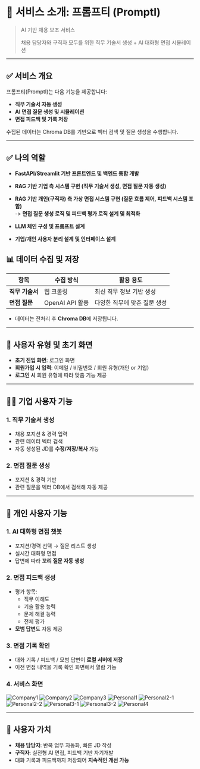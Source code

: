 # 🧠 서비스 소개: **프롬프티 (PromptI)**

> AI 기반 채용 보조 서비스
> 
> 
> 채용 담당자와 구직자 모두를 위한 직무 기술서 생성 + AI 대화형 면접 시뮬레이션
> 

---

## ✅ 서비스 개요

프롬프티(PromptI)는 다음 기능을 제공합니다:

- **직무 기술서 자동 생성**
- **AI 면접 질문 생성 및 시뮬레이션**
- **면접 피드백 및 기록 저장**

수집된 데이터는 Chroma DB를 기반으로 벡터 검색 및 질문 생성을 수행합니다.

---
## ✅ 나의 역할

- **FastAPI/Streamlit 기반 프론트엔드 및 백엔드 통합 개발**

- **RAG 기반 기업 측 시스템 구현 (직무 기술서 생성, 면접 질문 자동 생성)**

- **RAG 기반 개인(구직자) 측 가상 면접 시스템 구현 (질문 흐름 제어, 피드백 시스템 포함)**  
  -> **면접 질문 생성 로직 및 피드백 평가 로직 설계 및 최적화**

- **LLM 체인 구성 및 프롬프트 설계**

- **기업/개인 사용자 분리 설계 및 인터페이스 설계**


## 📊 데이터 수집 및 저장

| 항목 | 수집 방식 | 활용 용도 |
| --- | --- | --- |
| **직무 기술서** | 웹 크롤링 | 최신 직무 정보 기반 생성 |
| **면접 질문** | OpenAI API 활용 | 다양한 직무에 맞춘 질문 생성 |
- 데이터는 전처리 후 **Chroma DB**에 저장됩니다.

---

## 👤 사용자 유형 및 초기 화면

- **초기 진입 화면**: 로그인 화면
- **회원가입 시 입력**: 이메일 / 비밀번호 / 회원 유형(개인 or 기업)
- **로그인 시** 회원 유형에 따라 맞춤 기능 제공

---

## 🧑‍💼 기업 사용자 기능

### 1. 직무 기술서 생성

- 채용 포지션 & 경력 입력
- 관련 데이터 벡터 검색
- 자동 생성된 JD를 **수정/저장/복사** 가능

### 2. 면접 질문 생성

- 포지션 & 경력 기반
- 관련 질문을 벡터 DB에서 검색해 자동 제공

---

## 🙋 개인 사용자 기능

### 1. AI 대화형 면접 챗봇

- 포지션/경력 선택 → 질문 리스트 생성
- 실시간 대화형 면접
- 답변에 따라 **꼬리 질문 자동 생성**

### 2. 면접 피드백 생성

- 평가 항목:
    - 직무 이해도
    - 기술 활용 능력
    - 문제 해결 능력
    - 전체 평가
- **모범 답변**도 자동 제공

### 3. 면접 기록 확인

- 대화 기록 / 피드백 / 모범 답변이 **로컬 서버에 저장**
- 이전 면접 내역을 기록 확인 화면에서 열람 가능

### 4. 서비스 화면
![Company1](https://github.com/user-attachments/assets/4a024206-f23e-4ee8-8c7b-b7334f9bbb1b)
![Company2](https://github.com/user-attachments/assets/19495373-dd01-4c26-87f3-14777095d7c3)
![Company3](https://github.com/user-attachments/assets/b963142f-3a15-4b17-9982-a0cca94baf59)
![Personal1](https://github.com/user-attachments/assets/dbdf34e9-a401-4da8-99bc-f66e856775c1)
![Personal2-1](https://github.com/user-attachments/assets/2c49e523-dc5d-45c6-881a-22799be5440d)
![Personal2-2](https://github.com/user-attachments/assets/27bb801a-b163-48c0-b39d-b2cf3dd6fcb0)
![Personal3-1](https://github.com/user-attachments/assets/a10ab54c-1253-4c96-b668-2d6c4f9655ab)
![Personal3-2](https://github.com/user-attachments/assets/2f22776d-1a69-49c9-8ba3-103bbf046025)
![Personal4](https://github.com/user-attachments/assets/a56adbfe-998f-40c9-b5e3-584306a5d3dd)

---

## 🌟 사용자 가치

- **채용 담당자**: 반복 업무 자동화, 빠른 JD 작성
- **구직자**: 실전형 AI 면접, 피드백 기반 자기개발
- 대화 기록과 피드백까지 저장되어 **지속적인 개선 가능**
